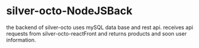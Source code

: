 # silver-octo-NodeJSBack
the backend of silver-octo uses mySQL data base and rest api.
receives api requests from silver-octo-reactFront and returns products and soon user information.

